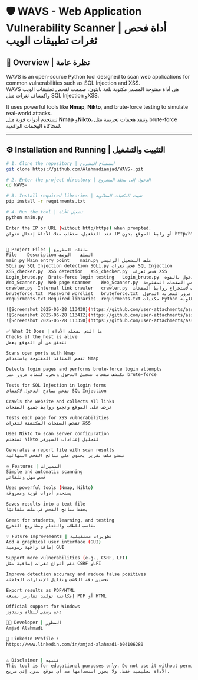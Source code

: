 # 🛡️ WAVS - Web Application Vulnerability Scanner | أداة فحص ثغرات تطبيقات الويب

## 🧠 Overview | نظرة عامة

WAVS is an open-source Python tool designed to scan web applications for common vulnerabilities such as SQL Injection and XSS.  
WAVS هي أداة مفتوحة المصدر مكتوبة بلغة بايثون، صممت لفحص تطبيقات الويب واكتشاف ثغرات مثل SQL Injection وXSS.

It uses powerful tools like **Nmap**, **Nikto**, and brute-force testing to simulate real-world attacks.  
تستخدم أدوات قوية مثل **Nmap** و**Nikto**، وتنفذ هجمات تجريبية مثل brute-force لمحاكاة الهجمات الواقعية.

---

## ⚙️ Installation and Running | التثبيت والتشغيل

```bash
# 1. Clone the repository | استنساخ المشروع
git clone https://github.com/Alahmadiamjad/WAVS-.git

# 2. Enter the project directory | الدخول إلى مجلد المشروع
cd WAVS-

# 3. Install required libraries | تثبيت المكتبات المطلوبة
pip install -r requirments.txt

# 4. Run the tool | تشغيل الأداة
python main.py

Enter the IP or URL (without http/https) when prompted.
عند التشغيل، ستطلب منك الأداة إدخال عنوان IP أو رابط الموقع بدون http/https


📁 Project Files | ملفات المشروع
File	Description	الملف	الوصف
main.py	Main entry point	main.py	ملف التشغيل الرئيسي
SQLi.py	SQL Injection detection	SQLi.py	فحص ثغرات SQL Injection
XSS_checker.py	XSS detection	XSS_checker.py	فحص ثغرات XSS
Login_brute.py	Brute-force login testing	Login_brute.py	تجربة تسجيل الدخول بالقوة
Web_Scanner.py	Web page scanner	Web_Scanner.py	فحص الصفحات المفتوحة
crawler.py	Internal link crawler	crawler.py	الزاحف لاستخراج روابط الصفحات
bruteforce.txt	Password wordlist	bruteforce.txt	قائمة كلمات مرور لتجربة الدخول
requirments.txt	Required libraries	requirments.txt	مكتبات Python المطلوبة

![Screenshot 2025-06-28 113438](https://github.com/user-attachments/assets/de44a5dd-677d-4552-92dd-01a7fd9ea5ea)
![Screenshot 2025-06-28 113412](https://github.com/user-attachments/assets/0fc20122-da2c-47a1-ae66-1f4a591ab4f6)
![Screenshot 2025-06-28 113350](https://github.com/user-attachments/assets/b7b7f8f1-b8ed-4e8a-a4ad-33685af77c90)

✅ What It Does | ما الذي تفعله الأداة
Checks if the host is alive
تتحقق من أن الموقع يعمل

Scans open ports with Nmap
تفحص المنافذ المفتوحة باستخدام Nmap

Detects login pages and performs brute-force login attempts
تكتشف صفحات تسجيل الدخول وتجرب كلمات مرور عبر brute-force

Tests for SQL Injection in login forms
تفحص نماذج الدخول لاكتشاف SQL Injection

Crawls the website and collects all links
تزحف على الموقع وتجمع روابط جميع الصفحات

Tests each page for XSS vulnerabilities
تفحص الصفحات المكتشفة لثغرات XSS

Uses Nikto to scan server configuration
تستخدم Nikto لتحليل إعدادات السيرفر

Generates a report file with scan results
تنشئ ملف تقرير يحتوي على نتائج الفحص النهائية

⭐ Features | المميزات
Simple and automatic scanning
فحص سهل وتلقائي

Uses powerful tools (Nmap, Nikto)
يستخدم أدوات قوية ومعروفة

Saves results into a text file
يحفظ نتائج الفحص في ملف تلقائيًا

Great for students, learning, and testing
مناسب للطلاب والتعلم ومشاريع التخرج

💡 Future Improvements | تطويرات مستقبلية
Add a graphical user interface (GUI)
إضافة واجهة رسومية GUI

Support more vulnerabilities (e.g., CSRF, LFI)
دعم أنواع ثغرات إضافية مثل CSRF وLFI

Improve detection accuracy and reduce false positives
تحسين دقة الكشف وتقليل الإنذارات الخاطئة

Export results as PDF/HTML
إمكانية توليد تقارير بصيغة PDF أو HTML

Official support for Windows
دعم رسمي لنظام ويندوز

👨‍💻 Developer | المطور
Amjad Alahmadi

🔗 LinkedIn Profile : 
https://www.linkedin.com/in/amjad-alahmadi-b04106280 


⚠️ Disclaimer | تنبيه
This tool is for educational purposes only. Do not use it without permission.
الأداة تعليمية فقط، ولا يجوز استخدامها ضد أي موقع بدون إذن صريح.




